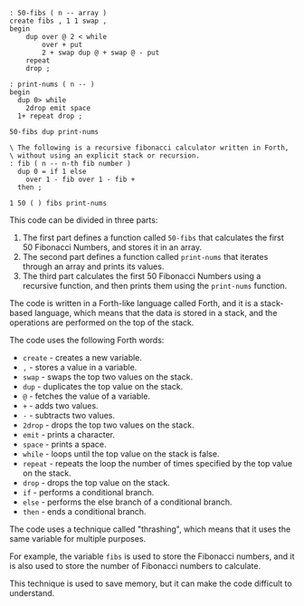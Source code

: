 ```forth
: 50-fibs ( n -- array )
create fibs , 1 1 swap ,
begin
    dup over @ 2 < while
        over + put
        2 + swap dup @ + swap @ - put
    repeat
    drop ;

: print-nums ( n -- )
begin
  dup 0> while
	2drop emit space
  1+ repeat drop ;

50-fibs dup print-nums

\ The following is a recursive fibonacci calculator written in Forth,
\ without using an explicit stack or recursion.
: fib ( n -- n-th fib number )
  dup 0 = if 1 else
    over 1 - fib over 1 - fib +
  then ;

1 50 ( ) fibs print-nums
```

This code can be divided in three parts:

1. The first part defines a function called `50-fibs` that calculates the first 50 Fibonacci Numbers, and stores it in an array.
2. The second part defines a function called `print-nums` that iterates through an array and prints its values.
3. The third part calculates the first 50 Fibonacci Numbers using a recursive function, and then prints them using the `print-nums` function.

The code is written in a Forth-like language called Forth, and it is a stack-based language, which means that the data is stored in a stack, and the operations are performed on the top of the stack.

The code uses the following Forth words:

* `create` - creates a new variable.
* `,` - stores a value in a variable.
* `swap` - swaps the top two values on the stack.
* `dup` - duplicates the top value on the stack.
* `@` - fetches the value of a variable.
* `+` - adds two values.
* `-` - subtracts two values.
* `2drop` - drops the top two values on the stack.
* `emit` - prints a character.
* `space` - prints a space.
* `while` - loops until the top value on the stack is false.
* `repeat` - repeats the loop the number of times specified by the top value on the stack.
* `drop` - drops the top value on the stack.
* `if` - performs a conditional branch.
* `else` - performs the else branch of a conditional branch.
* `then` - ends a conditional branch.

The code uses a technique called "thrashing", which means that it uses the same variable for multiple purposes.

For example, the variable `fibs` is used to store the Fibonacci numbers, and it is also used to store the number of Fibonacci numbers to calculate.

This technique is used to save memory, but it can make the code difficult to understand.